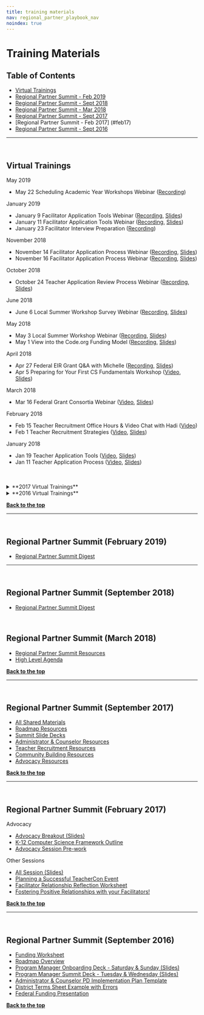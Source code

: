 ```yaml
---
title: training materials
nav: regional_partner_playbook_nav
noindex: true
---
```

<a id="top"></a>

# Training Materials

## Table of Contents
- [Virtual Trainings](#virtual)
- [Regional Partner Summit - Feb 2019](#feb19)
- [Regional Partner Summit - Sept 2018](#sept18)
- [Regional Partner Summit - Mar 2018](#mar18)
- [Regional Partner Summit - Sept 2017](#sept17)
- [Regional Partner Summit - Feb 2017] (#feb17)
- [Regional Partner Summit - Sept 2016](#sept16)



________________
<a id="virtual"></a>
<br/>
## Virtual Trainings

May 2019

- May 22 Scheduling Academic Year Workshops Webinar ([Recording](https://code.zoom.us/recording/share/bbZsr-nLbIF44hXnJqUkp943EOeupoWwxphZksUwh7qwIumekTziMw))

January 2019

- January 9 Facilitator Application Tools Webinar ([Recording](https://code.zoom.us/recording/play/2n-IjhW8o7xCjYAGXY2BpMOx38v0SCA3bsd7tIc1AgLuvc1uNSr4nGNiZbitNcTI?startTime=1547064114000), [Slides](https://docs.google.com/presentation/d/1Bpsx8s3gP-ZUPi_DX-POoYRqT0V0tm8FAb772TJ7bTg/edit#slide=id.g14d6c3396a_0_0))
- January 11 Facilitator Application Tools Webinar ([Recording](https://code.zoom.us/recording/share/_CtI7t0LlClt0aGOGRdMwyaFpnK_QhTvR7Cn0NzQ9MY), [Slides](https://docs.google.com/presentation/d/1Bpsx8s3gP-ZUPi_DX-POoYRqT0V0tm8FAb772TJ7bTg/edit#slide=id.g14d6c3396a_0_0))
- January 23 Facilitator Interview Preparation ([Recording](https://code.zoom.us/recording/play/_kbC3EU3s8sHFBPeessecWvewQcZLofgK0dFZXzOFL2BU8SYM-gorH_WBj6vuXQ-?startTime=1548267193000))

November 2018

- November 14 Facilitator Application Process Webinar ([Recording](https://code.zoom.us/recording/share/s-m98QxMkDX-s3u9ISax4qv9RNWRBJclxHfNuZR3yPuwIumekTziMw), [Slides](https://docs.google.com/presentation/d/1MbX2mxZBSVFMPT6F7XZ3esyRhHwQ7pcvMnTCjksSRVo/edit#slide=id.g14d6c3396a_0_0))
- November 16 Facilitator Application Process Webinar ([Recording](https://code.zoom.us/recording/share/4cg8Bm_H4PLJ8q_xk0Xpl7S4AiZOM6XvTzAA7abRP3mwIumekTziMw?startTime=1542391027000), [Slides](https://docs.google.com/presentation/d/1MbX2mxZBSVFMPT6F7XZ3esyRhHwQ7pcvMnTCjksSRVo/edit#slide=id.g14d6c3396a_0_0))

October 2018

- October 24 Teacher Application Review Process Webinar ([Recording](https://code.zoom.us/recording/share/nJg-H-AY6gxAWns2gO_QDSxdEdne8B10DujpnSJ5Qcg), [Slides](https://docs.google.com/presentation/d/1LVowkPlFpulrAIGBbb0SgPawabZKVZ7wnudwwRa0jeE/edit?usp=sharing))

June 2018

- June 6 Local Summer Workshop Survey Webinar ([Recording](https://code.zoom.us/recording/share/N2iO1YPEycRHhGLdK6hPR20ekbqVC3_Q8E6YEhohAISwIumekTziMw), [Slides](https://docs.google.com/presentation/d/1iUtqVZH0bTVJeXnJ6EFMEFLFlwreV4YA-lnvXXvy7QQ/edit#slide=id.g3bbed00ae1_0_0))


May 2018

- May 3 Local Summer Workshop Webinar ([Recording](https://code.zoom.us/recording/play/JXG9NjNVlbnsm8vGmU8LRiwCPGzVeCya6v3KiLGBEOxqyxRBY9GDZUQEMMy_XzGn), [Slides](https://drive.google.com/drive/folders/1KZBZvHP9OwDm_4VqOp6v-i7ICvivnGzo))
- May 1 View into the Code.org Funding Model ([Recording](https://code.zoom.us/recording/share/W5BoJRfbxk_LRq1MgcQye8dlD7VXYKZk0ORiGBf0tEqwIumekTziMw), [Slides](https://drive.google.com/file/d/1kackyrWrkMLQbxPhYzlctIhjQRTRHj-h/view?usp=sharing))

April 2018

- Apr 27 Federal EIR Grant Q&A with Michelle ([Recording](https://code.zoom.us/recording/share/5KSPF0GpkNSoDF1L7ZgBIljrp-BzgKA4PZkGw2Otq6WwIumekTziMw), [Slides](https://drive.google.com/file/d/1Ty_EX5loAj_mqG41gbioK1VDqkWu3USj/view?usp=sharing))
- Apr 5 Preparing for Your First CS Fundamentals Workshop ([Video](https://code.zoom.us/recording/share/JitvrbyVnzbGFQjvDfpHmH201xikzVgEM7Z_JNjkT9k), [Slides](https://drive.google.com/file/d/1_Ovx0cYkaAxOiaSfzJ8ZxtI1x6lrzhqq/view?usp=sharing))


March 2018

- Mar 16 Federal Grant Consortia Webinar ([Video](https://code.zoom.us/recording/play/DaPic_y7f-R80ZsdTan8wtrgPgfTmV6NqRHe9cVBYi7Ra9UhQIFavOH_cHfi5cgy), [Slides](https://drive.google.com/file/d/1zp-eIO7XyY9TGVv76741vEcFRlLBf-sM/view?usp=sharing))

February 2018

- Feb 15 Teacher Recruitment Office Hours & Video Chat with Hadi ([Video](https://zoom.us/recording/play/zhCfZbsJmnYHyNbLHu45FbO7Hb5Q5-frDAEMcU9xEc3mQMS91AGbXBzQW2C9RYKR))
- Feb 1 Teacher Recruitment Strategies ([Video](https://code.zoom.us/recording/play/1zNBEQIEdZz1mNF1ZB1dfMc712T8QZytT8S3-9HKcinn7aL8SHdwLLaE9Ufd2j0Q), [Slides](https://drive.google.com/drive/folders/1KZBZvHP9OwDm_4VqOp6v-i7ICvivnGzo))

January 2018

- Jan 19 Teacher Application Tools ([Video](https://code.zoom.us/recording/play/YTF54MqiBk6352GrU7mClLIeZ8eZ91P-tsrXw7yp1g2mafp4x1GEOIvPFBMbslmg), [Slides](https://drive.google.com/drive/folders/1KZBZvHP9OwDm_4VqOp6v-i7ICvivnGzo))
- Jan 11 Teacher Application Process ([Video](https://code.zoom.us/recording/play/aEKJINsQA4uXqKqUx_gmk3V6neP24RusyC_0Rd9W1pwlDnDy5KSz5g0v_vIfG5eM), [Slides](https://drive.google.com/drive/folders/1KZBZvHP9OwDm_4VqOp6v-i7ICvivnGzo))
<br/>
<br/>

 <details>
    <summary>**2017 Virtual Trainings**</summary>
    <p>

December 2017

  - Dec 12 TEALS & the CS Principles Classroom ([Video](https://code.zoom.us/recording/play/7YH4DmJAL5OutCqgRsE5-YORNg0RUP5Uu-c_KtcX0P-LS-ohu9wUfXJS-K_URZz6))

November 2017

  - Nov 1 (Group 3)  Facilitator Application Process Meeting ([Video] (https://code.zoom.us/recording/play/YZM2cTTmiqmj7j9Hbl4F01UOzb1SacQPAMeS6lT4dp8wRGkNmsDyTojAIPtuYtHg)
  - Nov 2 (Group 1 & 2)  Facilitator Application Process Meeting ([Video](https://code.zoom.us/recording/play/QmCDGnLI7rzNAfgh_S4UQAAEouzONxsxBr6bZG8GyAc9z5dXLA-rWbIm5rhZO3Jx))
  - Nov 6 (Group 1) Group 1 Partner Sustainability Planning & CS Fundamentals Program [Video](https://code.zoom.us/recording/play/GQyAdC4l3EvCTxJ0Vqmm8Ut3KzwdYw2H8pjbAU7DQRpUVatwh50iUciZJtJxfIQj?autoplay=true)
  - Nov 7 (Group 2 & 3) CS Fundamentals Program Meeting [Video](https://code.zoom.us/recording/play/1Wv_0js9OWADSq-Si10Ap5xxAHIRGsSiRAcZd-LpHYz1xgTIM7JjNX8_e1cDbfgL)
  - Nov 29 (Group 3) Facilitator Interview Process Virtual Meeting [Video](https://code.zoom.us/recording/play/1FfVGNpYtTgCJp6k7OoPwsNWThfsFJY0tKs1j6Dmkv0PJg3Uv7FeHk42C3Lr33bY)
  - Nov 30 (Group 1 & 2) Facilitator Interview Process Virtual Meeting [Video] (https://code.zoom.us/recording/play/526dKZPrGxY2Qt53dnzjwQ5ZZsymMl-E_FY9uA5Fee5_9omgEuADdaI0IY4hxDBd)

October 2017

  - October 19, 2017 Hour of Code Meeting ([Video](https://code.zoom.us/recording/play/wivm29HGNRKwHjj9lbija7G0Oo6HX_J4AvWh0kYMOt5MRlgct7P-_Nwp0ZC-fPkl))

September 2017

  - Sept 14 (Group 3) Welcome Webinar [Video](http://videos.code.org/plp/new-partner.mp4)

May 2017:

  - Annual Report Q&A [Video](http://videos.code.org/Annual_Report_Template_QandA.mp4)

April 2017:

  - Reviewing the CSP Local Leads Training [Video](http://videos.code.org/plp/Reviewing_the_CSP_Local_Leads_Training.mp4), [Slides](https://docs.google.com/presentation/d/1KlRbs_u-tZ3s0_vp61pvqPOi3HyxbNTBSmfJ4syqvaY/view#)

March 2017:

  - Guest Speaker Series: NCWIT [Video](http://videos.code.org/plp/NCWIT_March17.mp4), [Slides](https://docs.google.com/presentation/d/1nxC--kbLdFF41laOZqKFmKjMZmfsFUMAwf2VZkF59q4/edit)
  - CS Principles Webinar for Teachers [Video](http://videos.code.org/plp/3-28-2017_CSPrinciples_Webinar.mp4)

January 2017:

  - How to Review Teacher Applications [Video](https://videos.code.org/teacher/Teacher+Application+Review+Process.mp4), [Slides](https://docs.google.com/presentation/d/11bDnl_ekOspmJ4cVhShvoRQ3k0GVq0DeSWpRPx56CJg/edit?usp=sharing)
  - CSP Teacher Application Process for Local Workshops [Video](http://videos.code.org/cs-principles/CSP-teacher-application-process-for-local-workshops.mp4), [Slides](https://docs.google.com/presentation/d/1SHF7pfrJmFt53Cp6GRpvw6VIo93x4euT-InYWYfe8Q4/edit?usp=sharing)
  - Guest Speaker Series: TEALS [Video](http://videos.code.org/plp/Guest+Speaker_TEALS.mp4), [Slides](https://docs.google.com/presentation/d/1IgAynJuCVKy1EW5vZBpNvVn4xOIADDISNfg-LKLli5M/edit?usp=sharing)
<br/>
</p>
</details>

<details>
	<summary>**2016 Virtual Trainings**</summary>
	<p>

  December 2016:

  - Teacher Application Process Overview [Video](https://videos.code.org/teacher/Teacher+Application+Process.mp4)
  - Teacher Application Process Overview [Slides](https://docs.google.com/presentation/d/1DC5Unjuy7p5K50MIJai5s-jnhexYFlIUZKkAGNqLLp4/edit?usp=sharing)

  November 2016:

  - Facilitator Selection Process [Video](http://videos.code.org/plp/facilitator-application-process.mp4)
  - Facilitator Selection Process [Slides](https://docs.google.com/presentation/d/12ZZ3hyVzjmhv3ymjrOKstbVptteAneMFOJkOog6jMD8/edit#slide=id.g18aec17c00_6_25)
  - How to Run a Virtual Administrator and Counselor PD [Video](http://videos.code.org/plp/admin-counselor-virtual-PD.mp4)
  - How to Run a Virtual Administrator and Counselor PD [Slides](https://www.dropbox.com/s/jo8r385x38bx8j6/Running%20a%20Virtual%20Training.pptx?dl=0)
  - K-12 CS Framework [Video](http://videos.code.org/plp/k12-cs-framework.mp4)

  October 2016:

  - Supplies for Counselor and Administrator PD - [Video](http://videos.code.org/plp/counselor_administrator_supplies.mp4)
  - Supplies for Counselor and Administrator PD - [Slides](https://docs.google.com/presentation/d/1RQeBL7rTcWnqzM48xNv8f1J3da5OVboekLJyw3_WeSk/edit#slide=id.gb846b8ce1_0_5)
  - Hour of Code - [Slides](https://docs.google.com/presentation/d/12NF2r50USaxA7gReTFvBTv-6ggJ0wQHmj8HMPHQ0lNA/edit#slide=id.g1817931dd1_0_0)
  - How to Use Slack - [Video](http://videos.code.org/plp/how-to-use-slack.mp4)
  - How to Use Slack - [Slides](https://docs.google.com/presentation/d/1Rjm0-xrzJUWZHXqwjUkk166P-PeuFKpe9EEQK3RmNJY/edit#slide=id.gb846b8ce1_0_5)
  - Overview of CS Discoveries - [Video](http://videos.code.org/plp/cs-discoveries-program-overview.mp4)
  - Overview of CS Discoveries - [Slides](https://docs.google.com/presentation/d/1MNqdPQK6hIHxIHav5BHgp8_SVCfWmAZwQXhi1Kl-laI/edit#slide=id.g13d52b2d7c_0_159)

  August 18, 2016:

  - August Office Hours - [Video](http://videos.code.org/plp/august-2016-office-hours.mp4)
  - August Office Hours - [Slides](https://docs.google.com/presentation/d/1CeK0psIdGuN_IePSXIcZLO4jCgIt60Qc07pA5scp9vs/edit#slide=id.g164738a879_0_0)

  July 7, 2016:

  - White House Fundraising Event - [Video](http://videos.code.org/plp/september-event-guidelines.mp4)<br/>
  - White House Fundraising Event - [Slides](https://docs.google.com/presentation/d/10gksywQToajBiQNLDE7Kx7TNBiP6Co4UhQhQDc39jJs/edit?usp=sharing)

  June 2016:

- June Office Hours - [Video](http://videos.code.org/plp/june-2016-monthly-call.mp4)
<br/>
</p>
</details>

[**Back to the top**](#top)
<br/>

________________
<a id="feb19"></a>
<br/>

## Regional Partner Summit (February 2019)
- [Regional Partner Summit Digest](https://bit.ly/addisondigest)

________________
<a id="sept18"></a>
<br/>

## Regional Partner Summit (September 2018)

- [Regional Partner Summit Digest](https://bit.ly/dallasdigest)


<a id="mar18"></a>
<br/>

## Regional Partner Summit (March 2018)


- [Regional Partner Summit Resources](http://bit.ly/marchsummit)
- [High Level Agenda](https://docs.google.com/document/d/1FH4zGhL-zrP5dP6KyLspZ5xWWAV1-ApLxWGavyw0Z2U/edit)

[**Back to the top**](#top)
<br/>

________________
<a id="sep17"></a>
<br/>

## Regional Partner Summit (September 2017)

- [All Shared Materials](https://docs.google.com/document/d/13dRhROZgL_tZBoKXUU9Swm4sh6nWDpGeSTl9E6QuxHo/edit#heading=h.c2i0yyvtpfgx)
- [Roadmap Resources](https://docs.google.com/document/d/13dRhROZgL_tZBoKXUU9Swm4sh6nWDpGeSTl9E6QuxHo/edit#heading=h.riwa5i71x8ry)
- [Summit Slide Decks](https://drive.google.com/drive/folders/0B--JVbz2FK4mTzM4THVlMWJ5aVU)
- [Administrator & Counselor Resources](https://docs.google.com/document/d/13dRhROZgL_tZBoKXUU9Swm4sh6nWDpGeSTl9E6QuxHo/edit#heading=h.uj2zfxbklfg1)
- [Teacher Recruitment Resources](https://drive.google.com/drive/folders/0B8rnk5_Nm9aXaF8tNE1QbkN6NTQ)
- [Community Building Resources](https://docs.google.com/document/d/1zdolbbIN8hQzfdivqHWTzNR-WdYQ8U3U19UTpYb20Wk/edit?ts=59c53f15)
- [Advocacy Resources](https://docs.google.com/document/d/13dRhROZgL_tZBoKXUU9Swm4sh6nWDpGeSTl9E6QuxHo/edit#heading=h.c2i0yyvtpfgx)

[**Back to the top**](#top)
<br/>
________________
<a id="feb17"></a>
<br/>

## Regional Partner Summit (February 2017)

Advocacy

- [Advocacy Breakout (Slides)](https://docs.google.com/a/code.org/presentation/d/19gWTMaYhO9f4PcaPXFS3G2S7CbT9o-874OLPHMHXwog/edit?usp=sharing)
- [K-12 Computer Science Framework Outline](https://docs.google.com/document/d/1fYlxH7k9pVS5lFfr9c-eg23JALd5MzIlAMrhsuodV28/edit?usp=sharing)
- [Advocacy Session Pre-work](https://docs.google.com/document/d/14B4-rsWAGq6YvriTIYKh9re1tr6TyUaGznLFcxeCev4/edit?usp=sharing)

Other Sessions

- [All Session (Slides)](https://docs.google.com/presentation/d/1LezR-Li5LRmwvFmz3-O_kinG8FTO5BBcfZ6Nd45kvdo/edit?usp=sharing)
- [Planning a Successful TeacherCon Event](https://docs.google.com/document/d/1sQUwcJbAPNxnVdsrPoEdnRtTpJvckVtdTm1D5oqAoqo/edit?usp=sharing)
- [Facilitator Relationship Reflection Worksheet](https://docs.google.com/document/d/1yYzXR0pvFfll62s6S6zvtF7ZZI5VF1aJranL8cVC73o/edit?usp=sharing)
- [Fostering Positive Relationships with your Facilitators!](https://docs.google.com/document/d/14wOwufNtLnA2T83P-OjpCanHZi0act0VmypGo2ifHfc/edit?usp=sharing)

[**Back to the top**](#top)
<br/>
________________
<a id="sept16"></a>
<br/>
## Regional Partner Summit (September 2016)
- [Funding Worksheet](https://docs.google.com/document/d/1LnSNDbN44JuD6hXkaRnrDexQUQJiSJPI6f0Jg6JyeJc/edit)
- [Roadmap Overview](https://docs.google.com/document/d/19Y3Fe_5ugdG62Ew_azv00ZbuWATD9JMLHUDDl55A4KY/edit)
- [Program Manager Onboarding Deck - Saturday & Sunday (Slides)](https://docs.google.com/presentation/d/1rV7Hg7iQy9okYgz3apl_KOQBLAO_EbllF0D1D0KLSj0/edit?usp=sharing)
- [Program Manager Summit Deck - Tuesday & Wednesday (Slides)](https://docs.google.com/presentation/d/1ZTxt18qi09BIqi6mO5QpIiHXllNL21t_8QNLDTYGXig/edit?usp=sharing)
- [Administrator & Counselor PD Implementation Plan Template](https://docs.google.com/document/d/19dnV7dIDPp6354ynLFWZJy8H2vXiricFB_8LzTKQIg0/edit)
- [District Terms Sheet Example with Errors](https://docs.google.com/document/d/1Gk3dpHgiH2D3tFS9nL-1k6ZwcfAfP6Op54shq-KWWBM/edit)
- [Federal Funding Presentation](https://docs.google.com/presentation/d/1vwYnMdc9pGWBZp6KBcObz7aq4rq6UBlP_TNlR8TIyyU/edit?usp=sharing)

[**Back to the top**](#top)
<br/>
